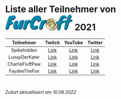 # Liste aller Teilnehmer von <img src="/images/logo_breit.png" alt="FurCraft" width="auto" height="50"> 2021

| Teilnehmer      | Twitch                                    | YouTube                                                          | Twitter                                      |
| :-------------: | :---------------------------------------: | :--------------------------------------------------------------: | :------------------------------------------: |
| Spikehidden     | [Link](https://twitch.tv/spikehidden)     | [Link](https://www.youtube.com/channel/UCSusEEuBNYsz5lnigSkcWlw) | [Link](https://twitter.com/spikehidden)      |
| LunayDerKater   | [Link](https://twitch.tv/LunayDerKater)   | [Link](https://www.youtube.com/channel/UCIU2iGgYLjILkyIWLyCsX3A) | [Link](https://twitter.com/LunayDerKater)    |
| CharlieFluffPaw | [Link](https://twitch.tv/CharlieFluffPaw) | [Link](https://www.youtube.com/channel/UCWywJU5ldPvr82Fz_QaVoDw) | [Link](https://twitter.com/CharlieFluffPaw)  |
| FaydeeTheFox    | [Link](https://twitch.tv/FaydeeTheFox)    | [Link](https://www.youtube.com/channel/UChwy-cmRg_4uhSLQbIDBd3g) | [Link](https://twitter.com/FaydeeTheFox)     |

<br>

*Zulezt aktuallisiert am 10.08.2022*